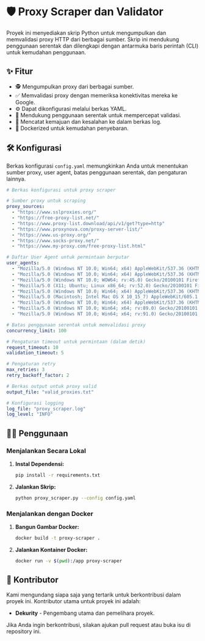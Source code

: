 # 🛡️ Proxy Scraper dan Validator

Proyek ini menyediakan skrip Python untuk mengumpulkan dan memvalidasi proxy HTTP dari berbagai sumber. Skrip ini mendukung penggunaan serentak dan dilengkapi dengan antarmuka baris perintah (CLI) untuk kemudahan penggunaan.

## ✨ Fitur

- 🕵️ Mengumpulkan proxy dari berbagai sumber.
- ✅ Memvalidasi proxy dengan memeriksa konektivitas mereka ke Google.
- ⚙️ Dapat dikonfigurasi melalui berkas YAML.
- 🚀 Mendukung penggunaan serentak untuk mempercepat validasi.
- 📜 Mencatat kemajuan dan kesalahan ke dalam berkas log.
- 🐳 Dockerized untuk kemudahan penyebaran.

## 🛠️ Konfigurasi

Berkas konfigurasi `config.yaml` memungkinkan Anda untuk menentukan sumber proxy, user agent, batas penggunaan serentak, dan pengaturan lainnya.

```yaml
# Berkas konfigurasi untuk proxy scraper

# Sumber proxy untuk scraping
proxy_sources:
  - "https://www.sslproxies.org/"
  - "https://free-proxy-list.net/"
  - "https://www.proxy-list.download/api/v1/get?type=http"
  - "https://www.proxynova.com/proxy-server-list/"
  - "https://www.us-proxy.org/"
  - "https://www.socks-proxy.net/"
  - "https://www.my-proxy.com/free-proxy-list.html"

# Daftar User Agent untuk permintaan berputar
user_agents:
  - "Mozilla/5.0 (Windows NT 10.0; Win64; x64) AppleWebKit/537.36 (KHTML, like Gecko) Chrome/58.0.3029.110 Safari/537.3"
  - "Mozilla/5.0 (Windows NT 10.0; Win64; x64) AppleWebKit/537.36 (KHTML, like Gecko) Chrome/60.0.3112.113 Safari/537.36"
  - "Mozilla/5.0 (Windows NT 10.0; WOW64; rv:45.0) Gecko/20100101 Firefox/45.0"
  - "Mozilla/5.0 (X11; Ubuntu; Linux x86_64; rv:52.0) Gecko/20100101 Firefox/52.0"
  - "Mozilla/5.0 (Windows NT 10.0; Win64; x64) AppleWebKit/537.36 (KHTML, like Gecko) Chrome/58.0.3029.110 Safari/537.3"
  - "Mozilla/5.0 (Macintosh; Intel Mac OS X 10_15_7) AppleWebKit/605.1.15 (KHTML, like Gecko) Version/14.0.3 Safari/605.1.15"
  - "Mozilla/5.0 (Windows NT 10.0; Win64; x64) AppleWebKit/537.36 (KHTML, like Gecko) Chrome/91.0.4472.124 Safari/537.36"
  - "Mozilla/5.0 (Windows NT 10.0; Win64; x64; rv:89.0) Gecko/20100101 Firefox/89.0"
  - "Mozilla/5.0 (Windows NT 10.0; Win64; x64; rv:91.0) Gecko/20100101 Firefox/91.0"

# Batas penggunaan serentak untuk memvalidasi proxy
concurrency_limit: 100

# Pengaturan timeout untuk permintaan (dalam detik)
request_timeout: 10
validation_timeout: 5

# Pengaturan retry
max_retries: 3
retry_backoff_factor: 2

# Berkas output untuk proxy valid
output_file: "valid_proxies.txt"

# Konfigurasi logging
log_file: "proxy_scraper.log"
log_level: "INFO"
```

## 🏃‍♂️ Penggunaan

### Menjalankan Secara Lokal

1. **Instal Dependensi:**

    ```sh
    pip install -r requirements.txt
    ```

2. **Jalankan Skrip:**

    ```sh
    python proxy_scraper.py --config config.yaml
    ```

### Menjalankan dengan Docker

1. **Bangun Gambar Docker:**

    ```sh
    docker build -t proxy-scraper .
    ```

2. **Jalankan Kontainer Docker:**

    ```sh
    docker run -v $(pwd):/app proxy-scraper
    ```

## 👥 Kontributor

Kami mengundang siapa saja yang tertarik untuk berkontribusi dalam proyek ini. Kontributor utama untuk proyek ini adalah:

- **Dekurity** - Pengembang utama dan pemelihara proyek.

Jika Anda ingin berkontribusi, silakan ajukan pull request atau buka isu di repository ini.
